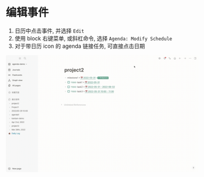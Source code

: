 # 编辑事件

1. 日历中点击事件, 并选择 `Edit`
2. 使用 block 右键菜单, 或斜杠命令, 选择 `Agenda: Modify Schedule`
3. 对于带日历 icon 的 agenda 链接任务, 可直接点击日期

![agenda-link](../../../screenshots/agenda-link.gif)